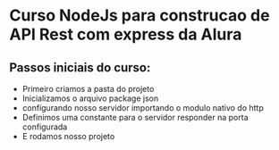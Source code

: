 # Curso NodeJs para construcao de API Rest com express da Alura
## Passos iniciais do curso:
- Primeiro criamos a pasta do projeto
- Inicializamos o arquivo package json
- configurando nosso servidor importando o modulo nativo do http
- Definimos uma constante para o servidor responder na porta configurada
- E rodamos nosso projeto
